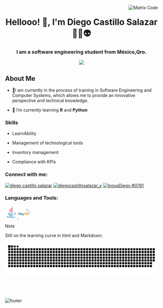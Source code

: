 <img src = 'https://github.com/MarikIshtar007/MarikIshtar007/blob/master/images/matrix.gif' alt = 'Matrix Code' align='right'/>
<h1 align="center">Hellooo! 👋, I'm Diego Castillo Salazar 🧑‍💻👽</h1>

<h3 align="center">I am a software engineering student from México,Qro.</h3>



<!Codigo para alinear gif o imagenes>
<p align="center">
  <img width="500" src="https://github.com/user-attachments/assets/1ba590f0-bf81-40e2-b7a4-78aeb98c6cad" 
</p>
  
## About Me


* 👾I am currently in the process of training in Software Engineering and Computer Systems, which allows me to provide an innovative perspective and technical knowledge.

* 🌱 I’m currently learning **R** and **Python**


<h3>Skills</h3> 

* LearnAbility 

* Management of technological tools

* Inventory management
 
* Compliance with KPIs

<h3 align="left">Connect with me:</h3>
<p align="left">
<a href="https://www.linkedin.com/in/diego-castillo-salazar-b919972aa/" target="blank"><img align="center" src="https://raw.githubusercontent.com/rahuldkjain/github-profile-readme-generator/master/src/images/icons/Social/linked-in-alt.svg" alt="diego castillo salazar" height="30" width="40" /></a>
<a href="https://instagram.com/diegocastillosalazar_v" target="blank"><img align="center" src="https://raw.githubusercontent.com/rahuldkjain/github-profile-readme-generator/master/src/images/icons/Social/instagram.svg" alt="diegocastillosalazar_v" height="30" width="40" /></a>
<a href="https://discord.gg/InovaDiego #0791" target="blank"><img align="center" src="https://raw.githubusercontent.com/rahuldkjain/github-profile-readme-generator/master/src/images/icons/Social/discord.svg" alt="InovaDiego #0791" height="30" width="40" /></a>
</p>

<h3 align="left">Languages and Tools:</h3>
<p align="left"> <a href="https://www.java.com" target="_blank" rel="noreferrer"> <img src="https://raw.githubusercontent.com/devicons/devicon/master/icons/java/java-original.svg" alt="java" width="40" height="40"/> </a> <a href="https://www.mysql.com/" target="_blank" rel="noreferrer"> <img src="https://raw.githubusercontent.com/devicons/devicon/master/icons/mysql/mysql-original-wordmark.svg" alt="mysql" width="40" height="40"/> </a> </p>


> [!NOTE]
> Still on the learning curve in html and Markdown.

</h4>  
  
![𝙶𝚒𝚝𝚑𝚞𝚋 𝙲𝚘𝚗𝚝𝚛𝚒𝚋𝚞𝚝𝚒𝚘𝚗 𝙶𝚛𝚊𝚙𝚑](https://github.com/JayantGoel001/JayantGoel001/blob/master/github-contribution-grid-snake.svg)

<br/>

</div>

#

![footer](https://github.com/JayantGoel001/JayantGoel001/blob/master/WEBP/footer.webp)

